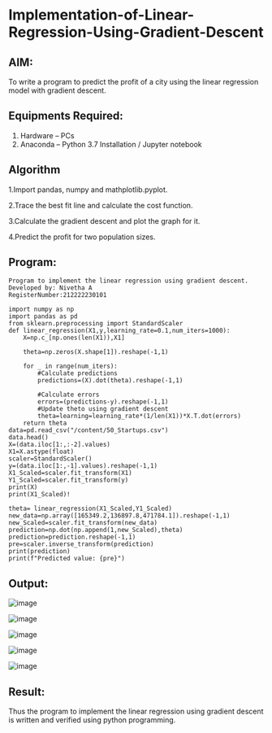 # Implementation-of-Linear-Regression-Using-Gradient-Descent

## AIM:
To write a program to predict the profit of a city using the linear regression model with gradient descent.

## Equipments Required:
1. Hardware – PCs
2. Anaconda – Python 3.7 Installation / Jupyter notebook

## Algorithm

1.Import pandas, numpy and mathplotlib.pyplot.

2.Trace the best fit line and calculate the cost function.

3.Calculate the gradient descent and plot the graph for it.

4.Predict the profit for two population sizes. 

 ## Program:
```
Program to implement the linear regression using gradient descent.
Developed by: Nivetha A
RegisterNumber:212222230101  
```
```
import numpy as np 
import pandas as pd
from sklearn.preprocessing import StandardScaler
def linear_regression(X1,y,learning_rate=0.1,num_iters=1000):
    X=np.c_[np.ones(len(X1)),X1]
    
    theta=np.zeros(X.shape[1]).reshape(-1,1)
    
    for _ in range(num_iters):
        #Calculate predictions
        predictions=(X).dot(theta).reshape(-1,1)
        
        #Calculate errors
        errors=(predictions-y).reshape(-1,1)
        #Update theto using gradient descent
        theta=learning=learning_rate*(1/len(X1))*X.T.dot(errors)
    return theta
data=pd.read_csv("/content/50_Startups.csv")
data.head()
X=(data.iloc[1:,:-2].values)
X1=X.astype(float)
scaler=StandardScaler()
y=(data.iloc[1:,-1].values).reshape(-1,1)
X1_Scaled=scaler.fit_transform(X1)
Y1_Scaled=scaler.fit_transform(y)
print(X)
print(X1_Scaled)!

theta= linear_regression(X1_Scaled,Y1_Scaled)
new_data=np.array([165349.2,136897.8,471784.1]).reshape(-1,1)
new_Scaled=scaler.fit_transform(new_data)
prediction=np.dot(np.append(1,new_Scaled),theta)
prediction=prediction.reshape(-1,1)
pre=scaler.inverse_transform(prediction)
print(prediction)
print(f"Predicted value: {pre}")
```
## Output:

![image](https://github.com/nivetharajaa/Implementation-of-Linear-Regression-Using-Gradient-Descent/assets/120543388/ff4ae9f5-883f-402e-92c5-cb5475f33b41)


![image](https://github.com/nivetharajaa/Implementation-of-Linear-Regression-Using-Gradient-Descent/assets/120543388/d62a07a9-6ab3-454f-aa97-8a6b7c8c22dc)


![image](https://github.com/nivetharajaa/Implementation-of-Linear-Regression-Using-Gradient-Descent/assets/120543388/a94f8cd7-0e2a-4def-b5fa-27a268847507)


![image](https://github.com/nivetharajaa/Implementation-of-Linear-Regression-Using-Gradient-Descent/assets/120543388/42865e9d-edb2-4110-9d5e-d3c6238ba0dd)


![image](https://github.com/nivetharajaa/Implementation-of-Linear-Regression-Using-Gradient-Descent/assets/120543388/9ef4bed8-2feb-4138-a8e6-0eeda970d6d1)

## Result:
Thus the program to implement the linear regression using gradient descent is written and verified using python programming.
